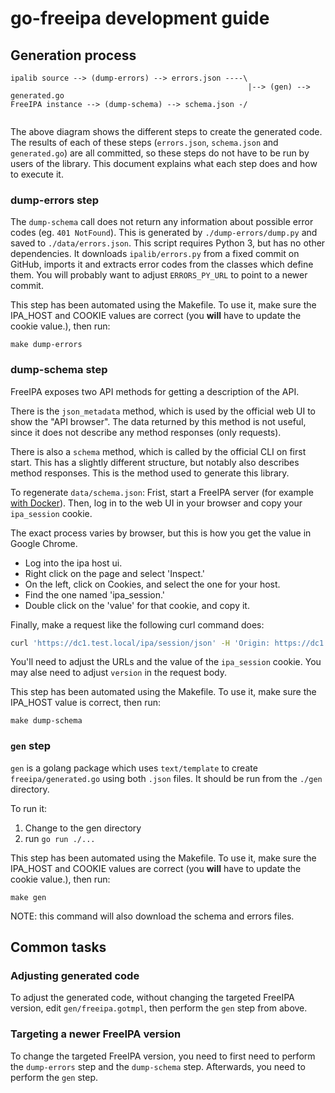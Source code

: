 # go-freeipa development guide

## Generation process

```
ipalib source --> (dump-errors) --> errors.json ----\
                                                     |--> (gen) --> generated.go
FreeIPA instance --> (dump-schema) --> schema.json -/
             
```

The above diagram shows the different steps to create the generated code. The
results of each of these steps (`errors.json`, `schema.json` and `generated.go`)
are all committed, so these steps do not have to be run by users of the library.
This document explains what each step does and how to execute it.

### dump-errors step

The `dump-schema` call does not return any information about possible error codes
(eg. `401 NotFound`). This is generated by `./dump-errors/dump.py` and saved to
`./data/errors.json`. This script requires Python 3, but has no other
dependencies. It downloads `ipalib/errors.py` from a fixed commit on GitHub,
imports it and extracts error codes from the classes which define them. You will
probably want to adjust `ERRORS_PY_URL` to point to a newer commit.

This step has been automated using the Makefile.  To use it, make sure the IPA_HOST
and COOKIE values are correct (you **will** have to update the cookie value.),
then run:

    make dump-errors

### dump-schema step

FreeIPA exposes two API methods for getting a description of the API.

There is the `json_metadata` method, which is used by the official web UI to
show the "API browser". The data returned by this method is not useful, since it
does not describe any method responses (only requests).

There is also a `schema` method, which is called by the official CLI on first
start. This has a slightly different structure, but notably also describes
method responses. This is the method used to generate this library.

To regenerate `data/schema.json`: Frist, start a FreeIPA server (for example
[with Docker](https://www.freeipa.org/page/Docker)). Then, log in to the web UI
in your browser and copy your `ipa_session` cookie. 

The exact process varies by browser, but this is how you get the value in Google Chrome.

- Log into the ipa host ui.
- Right click on the page and select 'Inspect.'
- On the left, click on Cookies, and select the one for your host.
- Find the one named 'ipa_session.'
- Double click on the 'value' for that cookie, and copy it.

Finally, make a request like the following curl command does:

```bash
curl 'https://dc1.test.local/ipa/session/json' -H 'Origin: https://dc1.test.local' -H 'Content-Type: application/json' -H 'Accept: application/json' -H 'Cookie: ipa_session=3057327ac9ea5622d7011b122d47790e' -H 'Referer: https://dc1.test.local/ipa/ui/' --data-binary '{"method":"schema","params":[[],{"version":"2.170"}]}' --insecure > ./data/schema.json
```

You'll need to adjust the URLs and the value of the `ipa_session` cookie. You
may alse need to adjust `version` in the request body.

This step has been automated using the Makefile.  To use it, make sure the IPA_HOST
value is correct, then run:

    make dump-schema


### `gen` step

`gen` is a golang package which uses `text/template` to create
`freeipa/generated.go` using both `.json` files. It should be run from the
`./gen` directory.

To run it:

1. Change to the gen directory
1. run `go run ./...`


This step has been automated using the Makefile.  To use it, make sure the IPA_HOST
and COOKIE values are correct (you **will** have to update the cookie value.),
then run:

    make gen

NOTE: this command will also download the schema and errors files.


## Common tasks

### Adjusting generated code

To adjust the generated code, without changing the targeted FreeIPA version, edit
`gen/freeipa.gotmpl`, then perform the `gen` step from above.

### Targeting a newer FreeIPA version

To change the targeted FreeIPA version, you need to first need to perform the
`dump-errors` step and the `dump-schema` step. Afterwards, you need to perform the
`gen` step.

